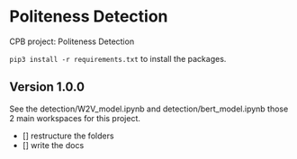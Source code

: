 # Politeness Detection

CPB project: Politeness Detection

`pip3 install -r requirements.txt` to install the packages.

## Version 1.0.0

See the detection/W2V_model.ipynb and detection/bert_model.ipynb those 2 main workspaces for this project.

- [] restructure the folders
- [] write the docs
